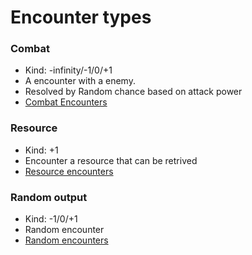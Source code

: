 # Encounter types
### Combat
- Kind: -infinity/-1/0/+1
- A encounter with a enemy.
- Resolved by Random chance based on attack power
- [Combat Encounters](Combat.md) 
### Resource
- Kind: +1
- Encounter a resource that can be retrived
- [Resource encounters](Resources.md)
### Random output
- Kind: -1/0/+1
- Random encounter
- [Random encounters](Random.md)